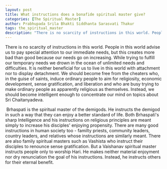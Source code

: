 ```yaml
---
layout: post
title: What instructions does a bonafide spiritual master give?
categories: [The Spiritual Master]
author: Prabhupada Srila Bhakti Siddhanta Sarasvati Thakur
tags: the_spiritual_master
description: "There is no scarcity of instructions in this world. People in this world advise us to pay special attention to our immediate needs, but this creates more bad than good because our needs go on increasing. While trying to fulfill our temporary needs we drown in the ocean of unlimited needs and difficulties. It is neither beneficial for us to live in this world with attachment nor to display detachment. We should become free from the cheaters who, in the guise of saints, induce ordinary people to aim for religiosity, economic development, sense gratification, and liberation and who are busy trying to make ordinary people as apparently religious as themselves. Instead, we should become intelligent enough to concentrate our mind on topics about Sri Chaitanyadeva."
---
```


There is no scarcity of instructions in this world. People in this world advise us to pay special attention to our immediate needs, but this creates more bad than good because our needs go on increasing. While trying to fulfill our temporary needs we drown in the ocean of unlimited needs and difficulties. It is neither beneficial for us to live in this world with attachment nor to display detachment. We should become free from the cheaters who, in the guise of saints, induce ordinary people to aim for religiosity, economic development, sense gratification, and liberation and who are busy trying to make ordinary people as apparently religious as themselves. Instead, we should become intelligent enough to concentrate our mind on topics about Sri Chaitanyadeva.

​	Brhaspati is the spiritual master of the demigods. He instructs the demigod in such a way that they can enjoy a better standard of life. Both Brhaspati's sharp Intelligence and his instructions on religious principles are meant simply to increase his disciples' enjoying propensity. There are many good instructions in human society too - familty priests, community leaders, country leaders, and relatives whose instructions are similarly meant. There are also family spiritual masters such as Vashista who instruct their disciples to renounce sense gratification. But a Vaishanav spiritual master instructs people only to worship Hari. He makes neither material enjoyment nor dry renunciation the goal of his instructions. Instead, he instructs others for their eternal benefit.

















